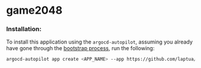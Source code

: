 # game2048
### Installation:
To install this application using the `argocd-autopilot`, assuming you already have gone through the [bootstrap process](https://argocd-autopilot.readthedocs.io/en/latest/Getting-Started/), run the following:
```bash
argocd-autopilot app create <APP_NAME> --app https://github.com/laptua/game2048 -p <PROJECT_NAME>

